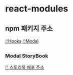 # react-modules

## npm 패키지 주소

[🖱️Hooks](https://www.npmjs.com/package/badahertz52-react-modules-hooks)
[🖱️Modal](https://www.npmjs.com/package/badahertz52-react-modules-components)

### Modal StoryBook

[🖱️ 스토리북 배포 주소](https://6620c65c99e8a4a3cde004a4-vcjqpoqqlv.chromatic.com/)
